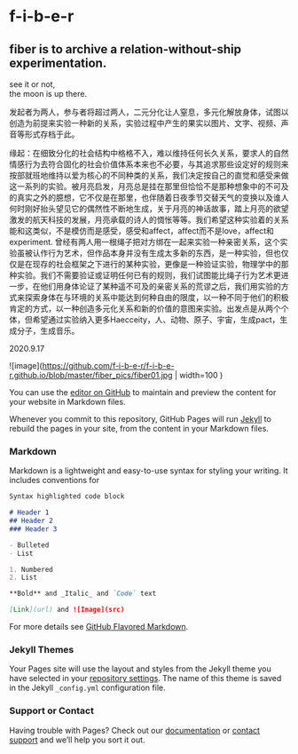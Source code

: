 # f-i-b-e-r

## fiber is to archive a relation-without-ship experimentation.

see it or not,   
the moon is up there.

发起者为两人，参与者将超过两人，二元分化让人窒息，多元化解放身体，试图以创造为前提来实验一种新的关系，实验过程中产生的果实以图片、文字、视频、声音等形式存档于此。  

缘起：在细致分化的社会结构中格格不入，难以维持任何长久关系，要求人的自然情感行为去符合固化的社会价值体系本来也不必要，与其追求那些设定好的规则来按部就班地维持以爱为核心的不同种类的关系，我们决定按自己的直觉和感受来做这一系列的实验。被月亮启发，月亮总是挂在那里但恰恰不是那种想象中的不可及的真实之外的臆想，它不仅是在那里，也伴随着日夜季节交替天气的变换以及谁人何时刚好抬头望见它的偶然性不断地生成，关于月亮的神话故事，踏上月亮的欲望激发的航天科技的发展，月亮承载的诗人的惆怅等等。我们希望这种实验着的关系能和这类似，不是模仿而是感受，感受和affect，affect而不是love，affect和experiment.
曾经有两人用一根绳子把对方绑在一起来实验一种亲密关系，这个实验虽被认作行为艺术，但作品本身并没有生成太多新的东西，是一种实验，但也仅仅是在现存的社会框架之下进行的某种实验，更像是一种验证实验，物理学中的那种实验。我们不需要验证或证明任何已有的规则，我们试图能比绳子行为艺术更进一步，在他们用身体论证了某种遥不可及的亲密关系的荒谬之后，我们用实验的方式来探索身体在与环境的关系中能达到何种自由的限度，以一种不同于他们的积极肯定的方式，以一种创造多元化关系和新的价值的意图来实验。出发点是从两个个体，但希望通过实验纳入更多Haecceity，人、动物、原子、宇宙，生成pact，生成分子，生成音乐。

2020.9.17

![image](https://github.com/f-i-b-e-r/f-i-b-e-r.github.io/blob/master/fiber_pics/fiber01.jpg | width=100 ) 


You can use the [editor on GitHub](https://github.com/f-i-b-e-r/fiber.github.io/edit/master/README.md) to maintain and preview the content for your website in Markdown files.

Whenever you commit to this repository, GitHub Pages will run [Jekyll](https://jekyllrb.com/) to rebuild the pages in your site, from the content in your Markdown files.

### Markdown

Markdown is a lightweight and easy-to-use syntax for styling your writing. It includes conventions for

```markdown
Syntax highlighted code block

# Header 1
## Header 2
### Header 3

- Bulleted
- List

1. Numbered
2. List

**Bold** and _Italic_ and `Code` text

[Link](url) and ![Image](src)
```

For more details see [GitHub Flavored Markdown](https://guides.github.com/features/mastering-markdown/).

### Jekyll Themes

Your Pages site will use the layout and styles from the Jekyll theme you have selected in your [repository settings](https://github.com/f-i-b-e-r/fiber.github.io/settings). The name of this theme is saved in the Jekyll `_config.yml` configuration file.

### Support or Contact

Having trouble with Pages? Check out our [documentation](https://docs.github.com/categories/github-pages-basics/) or [contact support](https://github.com/contact) and we’ll help you sort it out.
